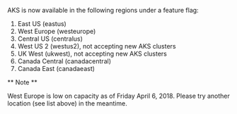 AKS is now available in the following regions under a feature flag:

1. East US (eastus)
2. West Europe (westeurope)
3. Central US (centralus)
4. West US 2 (westus2), not accepting new AKS clusters
5. UK West (ukwest), not accepting new AKS clusters
6. Canada Central (canadacentral)
7. Canada East (canadaeast)

** Note **

West Europe is low on capacity as of Friday April 6, 2018. Please try another location (see list above) in the meantime.
